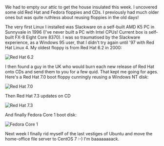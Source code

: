 We had to empty our attic to get the house insulated this week. I uncovered some old Red Hat and Fedora floppies and CDs. I previously had much older ones but was quite ruthless about reusing floppies in the old days!

The very first Linux I installed was Slackware on a self-built AMD K5 PC in Sunnyvale in 1996 (I've never built a PC with Intel CPUs! Current box is self-built FX-8 Eight Core 8370). I was so traumatised by the Slackware experience, as a Windows 95 user, that I didn't try again until '97 with Red Hat Linux 4. My oldest floppy is from Red Hat 6.2 in 2000:

![Red Hat 6.2](https://s3-eu-west-1.amazonaws.com/conoroneill.net/wp-content/uploads/2014/12/redhat_62b.jpg "Red Hat 6.2")

I then found a guy in the UK who would burn each new release of Red Hat onto CDs and send them to you for a few quid. That kept me going for ages. Here's a Red Hat 7.0 boot floppy cunningly reusing a Windows NT disk:

![Red Hat 7.0](https://s3-eu-west-1.amazonaws.com/conoroneill.net/wp-content/uploads/2014/12/redhat_70b.jpg "Red Hat 7.0")

Then Red Hat 7.3 updates on CD

![Red Hat 7.3](https://s3-eu-west-1.amazonaws.com/conoroneill.net/wp-content/uploads/2014/12/redhat_73b.jpg "Red Hat 7.3")

And finally Fedora Core 1 boot disk:

![Fedora Core 1](https://s3-eu-west-1.amazonaws.com/conoroneill.net/wp-content/uploads/2014/12/fedora_fc1b.jpg "Fedora Core 1")

Next week I finally rid myself of the last vestiges of Ubuntu and move the home-office file server to CentOS 7 :-) I'm baaaaaaaack.
